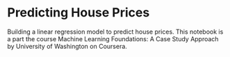 # Predicting House Prices
Building a linear regression model to predict house prices. This notebook is a part the course Machine Learning Foundations: A Case Study Approach by University of Washington on Coursera.